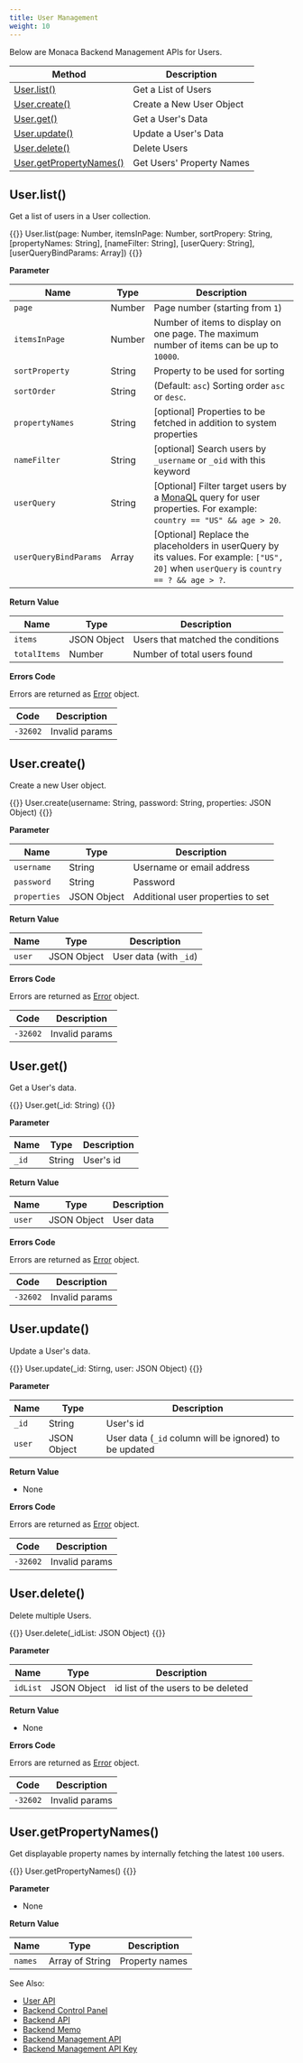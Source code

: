 ```yaml
---
title: User Management
weight: 10
---
```


Below are Monaca Backend Management APIs for Users.

Method | Description
-------|-------------------
[User.list()](#user-list) | Get a List of Users
[User.create()](#user-create) | Create a New User Object
[User.get()](#user-get) | Get a User's Data
[User.update()](#user-update) | Update a User's Data
[User.delete()](#user-delete) | Delete Users
[User.getPropertyNames()](#user-getpropertynames) | Get Users' Property Names

## User.list()

Get a list of users in a User collection.

{{<highlight javascript>}}
User.list(page: Number, itemsInPage: Number, sortPropery: String, [propertyNames: String], [nameFilter: String], [userQuery: String], [userQueryBindParams: Array])
{{</highlight>}}

**Parameter**

Name | Type | Description
-----|------|-------------
`page` | Number | Page number (starting from `1`) 
`itemsInPage` | Number | Number of items to display on one page. The maximum number of items can be up to `10000`. 
`sortProperty` | String | Property to be used for sorting 
`sortOrder` | String | (Default: `asc`) Sorting order `asc` or `desc`.
`propertyNames` | String | [optional] Properties to be fetched in addition to system properties
`nameFilter` | String | [optional] Search users by `_username` or `_oid` with this keyword
`userQuery`	| String | [Optional] Filter target users by a [MonaQL](../../cloud/criteria#monaca-query-language) query for user properties. For example: `country == "US" && age > 20`.
`userQueryBindParams` | Array	| [Optional] Replace the placeholders in userQuery by its values. For example: `["US", 20]` when `userQuery` is `country == ? && age > ?`.

**Return Value**

Name | Type | Description
-----|------|----------------
`items`      | JSON Object | Users that matched the conditions
`totalItems` | Number | Number of total users found

**Errors Code**

Errors are returned as [Error](../../cloud/error/) object.

Code | Description
-----|--------------------------
`-32602` | Invalid params

## User.create()

Create a new User object.

{{<highlight javascript>}}
User.create(username: String, password: String, properties: JSON Object)
{{</highlight>}}

**Parameter**

Name | Type | Description
-----|------|----------------
`username` | String | Username or email address
`password` | String | Password
`properties` | JSON Object | Additional user properties to set

**Return Value**

Name | Type | Description
-----|------|----------------
`user` | JSON Object | User data (with `_id`)

**Errors Code**

Errors are returned as [Error](../../cloud/error/) object.

Code | Description
-----|--------------------------
`-32602` |  Invalid params

## User.get()

Get a User's data.

{{<highlight javascript>}}
User.get(_id: String)
{{</highlight>}}

**Parameter**

Name | Type | Description
-----|------|----------------
`_id` | String | User's id

**Return Value**

Name | Type | Description
-----|------|----------------
`user` | JSON Object | User data

**Errors Code**

Errors are returned as [Error](../../cloud/error/) object.

Code | Description
-----|--------------------------
`-32602` |  Invalid params

## User.update()

Update a User's data.

{{<highlight javascript>}}
User.update(_id: Stirng, user: JSON Object)
{{</highlight>}}

**Parameter**

Name | Type | Description
-----|------|----------------
`_id` | String | User's id
`user` | JSON Object | User data (`_id` column will be ignored) to be updated

**Return Value**

- None

**Errors Code**

Errors are returned as [Error](../../cloud/error/) object.

Code | Description
-----|--------------------------
`-32602` |  Invalid params

## User.delete()

Delete multiple Users.

{{<highlight javascript>}}
User.delete(_idList: JSON Object)
{{</highlight>}}

**Parameter**

Name | Type | Description
-----|------|----------------
`idList` | JSON Object | id list of the users to be deleted

**Return Value**

- None

**Errors Code**

Errors are returned as [Error](../../cloud/error/) object.

Code | Description
-----|--------------------------
`-32602` |  Invalid params

## User.getPropertyNames()

Get displayable property names by internally fetching the latest `100` users.

{{<highlight javascript>}}
User.getPropertyNames()
{{</highlight>}}

**Parameter**

- None

**Return Value**

Name | Type | Description
-----|------|----------------
`names` | Array of String | Property names

See Also: 

- [User API](../../cloud/user/)
- [Backend Control Panel](/en/products_guide/backend/control_panel/)
- [Backend API](../../cloud/)
- [Backend Memo](/en/sampleapp/samples/backend_memo/)
- [Backend Management API](../../cloud_management/)
- [Backend Management API Key](/en/products_guide/backend/control_panel/#backend-management-api-key)


